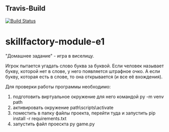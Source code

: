 ## Travis-Build
[![Build Status](https://api.travis-ci.org/Konunacmep/skillfactory-module-e1.png?branch=master)](https://travis-ci.org/Konunacmep/skillfactory-module-e1)

# skillfactory-module-e1
"Домашнее задание" - игра в виселицу.

Игрок пытается угадать слово буква за буквой.
Если человек называет букву, которой нет в слове, у него появляется штрафное очко.
А если букву, которая есть в слове, то она открывается (и все её вхождения).

Для проверки работы программы необходимо:
1. подготовить виртуальное окружение для него командой py -m venv path
2. активировать окружение path\scripts\activate
3. поместить в папку файлы проекта, перейти туда и запустить pip install -r requirements.txt
4. запустить файл проескта py game.py
